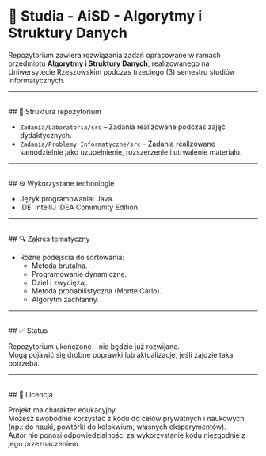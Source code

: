 # 📘 Studia - AiSD - Algorytmy i Struktury Danych

Repozytorium zawiera rozwiązania zadań opracowane w ramach przedmiotu **Algorytmy i Struktury Danych**, realizowanego na Uniwersytecie Rzeszowskim podczas trzeciego (3) semestru studiów informatycznych.  

---

<br>
## 📁 Struktura repozytorium

- `Zadania/Laboratoria/src` – Zadania realizowane podczas zajęć dydaktycznych.  
- `Zadania/Problemy Informatyczne/src` – Zadania realizowane samodzielnie jako uzupełnienie, rozszerzenie i utrwalenie materiału.  

---

<br>
## ⚙️ Wykorzystane technologie

- Język programowania: Java.  
- IDE: IntelliJ IDEA Community Edition.  

---

<br>
## 🔍 Zakres tematyczny

- Różne podejścia do sortowania:  
  - Metoda brutalna.  
  - Programowanie dynamiczne.  
  - Dziel i zwyciężaj.  
  - Metoda probabilistyczna (Monte Carlo).  
  - Algorytm zachłanny.  

---

<br>
## ✅ Status

Repozytorium ukończone – nie będzie już rozwijane.  
Mogą pojawić się drobne poprawki lub aktualizacje, jeśli zajdzie taka potrzeba.  

---

<br>
## 📄 Licencja

Projekt ma charakter edukacyjny.  
Możesz swobodnie korzystać z kodu do celów prywatnych i naukowych (np.: do nauki, powtórki do kolokwium, własnych eksperymentów).  
Autor nie ponosi odpowiedzialności za wykorzystanie kodu niezgodnie z jego przeznaczeniem.  
